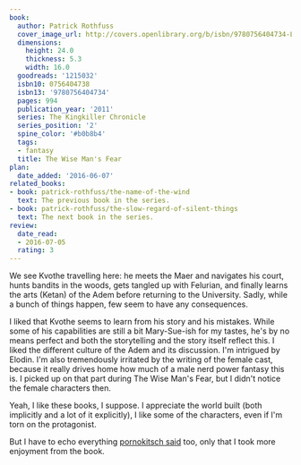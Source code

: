```yaml
---
book:
  author: Patrick Rothfuss
  cover_image_url: http://covers.openlibrary.org/b/isbn/9780756404734-L.jpg
  dimensions:
    height: 24.0
    thickness: 5.3
    width: 16.0
  goodreads: '1215032'
  isbn10: 0756404738
  isbn13: '9780756404734'
  pages: 994
  publication_year: '2011'
  series: The Kingkiller Chronicle
  series_position: '2'
  spine_color: '#b0b8b4'
  tags:
  - fantasy
  title: The Wise Man's Fear
plan:
  date_added: '2016-06-07'
related_books:
- book: patrick-rothfuss/the-name-of-the-wind
  text: The previous book in the series.
- book: patrick-rothfuss/the-slow-regard-of-silent-things
  text: The next book in the series.
review:
  date_read:
  - 2016-07-05
  rating: 3
---
```


We see Kvothe travelling here: he meets the Maer and navigates his court, hunts bandits in the woods, gets tangled up
with Felurian, and finally learns the arts (Ketan) of the Adem before returning to the University. Sadly, while a bunch
of things happen, few seem to have any consequences.

I liked that Kvothe seems to learn from his story and his mistakes. While some of his capabilities are still a bit
Mary-Sue-ish for my tastes, he's by no means perfect and both the storytelling and the story itself reflect this. I
liked the different culture of the Adem and its discussion. I'm intrigued by Elodin. I'm also tremendously irritated by
the writing of the female cast, because it really drives home how much of a male nerd power fantasy this is. I picked up
on that part during The Wise Man's Fear, but I didn't notice the female characters then.

Yeah, I like these books, I suppose. I appreciate the world built (both implicitly and a lot of it explicitly), I like
some of the characters, even if I'm torn on the protagonist.

But I have to echo everything [pornokitsch
said](https://www.pornokitsch.com/2011/06/new-releases-the-wise-mans-fear-by-patrick-rothfuss.html) too, only that I
took more enjoyment from the book.
